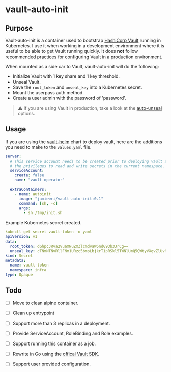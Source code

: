 # vault-auto-init

## Purpose
Vault-auto-init is a container used to bootstrap [HashiCorp Vault](https://www.hashicorp.com/products/vault) running in Kubernetes. I use it when working in a development environment where it is useful to be able to get Vault running quickly. It does **not** follow recommended practices for configuring Vault in a production environment.

When mounted as a side car to Vault, vault-auto-init will do the following:
- Initialize Vault with 1 key share and 1 key threshold.
- Unseal Vault.
- Save the `root_token` and `unseal_key` into a Kubernetes secret.
- Mount the userpass auth method.
- Create a user admin with the password of 'password'. 

> :warning: If you are using Vault in production, take a look at the [auto-unseal](https://www.vaultproject.io/docs/concepts/seal#auto-unseal) options.

## Usage
If you are using the [vault-helm](https://github.com/hashicorp/vault-helm) chart to deploy vault, here are the additions you need to make to the `values.yaml` file.
```yaml
server:
  # This service account needs to be created prior to deploying Vault and needs
  # the privileges to read and write secrets in the current namespace.
  serviceAccount:
    create: false
    name: "vault-operator"

  extraContainers:
    - name: autoinit
      image: "jamiewri/vault-auto-init:0.1"
      command: [sh, -c]
      args:
        - sh /tmp/init.sh
```

Example Kubernetes secret created.
```yaml
kubectl get secret vault-token -o yaml
apiVersion: v1
data:
  root_token: dGhpc3Rva2VuaXNuZXZlcmdvaW5ndG93b3JrCg==
  unseal_key: cTNmNTNvRllFNm1URzc5bmpLbjkrT1pRSkl5TWNlUmQ5QWtyVXgvZlUvND0=
kind: Secret
metadata:
  name: vault-token
  namespace: infra
type: Opaque
```

## Todo
- [ ] Move to clean alpine container.
- [ ] Clean up entrypoint
- [ ] Support more than 3 replicas in a deployment.
- [ ] Provide ServiceAccount, RoleBinding and Role examples.
- [ ] Support running this container as a job.
- [ ] Rewrite in Go using the [offical Vault SDK](https://github.com/hashicorp/vault/tree/main/api).
- [ ] Support user provided configuration.

